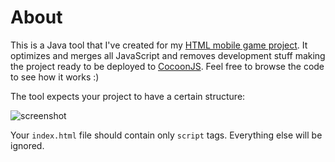 # About

This is a Java tool that I've created for my [HTML mobile game project](https://github.com/mihhail-lapushkin/Ancient-Riddle). It optimizes and merges all JavaScript and removes development stuff making the project ready to be deployed to [CocoonJS](http://www.ludei.com/tech/cocoonjs). Feel free to browse the code to see how it works :)

The tool expects your project to have a certain structure:

![screenshot](http://s18.postimage.org/5b8hdppa1/Screen_Shot_2013_02_18_at_12_17_11_PM.png)

Your `index.html` file should contain only `script` tags. Everything else will be ignored.
